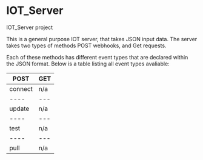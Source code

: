 # IOT_Server
IOT_Server project

This is a general purpose IOT server, that takes JSON input data. The server takes two types of methods POST webhooks, and Get requests.

Each of these methods has different event types that are declared within the JSON format. Below is a table listing all event types avaliable:

|POST|GET|
|----|---|
|connect|n/a|
|----|---|
|update|n/a|
|----|---|
|test|n/a|
|----|---|
|pull|n/a|
